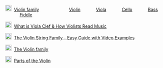 <img src="https://www.wikipedia.org/static/favicon/wikipedia.ico" width="20" height="20" />&nbsp;
[Violin family](https://en.wikipedia.org/wiki/Violin_family)
&emsp;&emsp;&emsp;
&emsp;&emsp;&emsp;
[Violin](https://en.wikipedia.org/wiki/Violin)
&emsp;&emsp;&emsp;
[Viola](https://en.wikipedia.org/wiki/Viola)
&emsp;&emsp;&emsp;
[Cello](https://en.wikipedia.org/wiki/Cello)
&emsp;&emsp;&emsp;
[Bass](https://en.wikipedia.org/wiki/Double_bass)
&emsp;&emsp;&emsp;
[Fiddle](https://en.wikipedia.org/wiki/Fiddle)

<img src="https://violinspiration.com/wp-content/uploads/2018/06/cropped-violin-33610_640-32x32.png" width="20" height="20" />&nbsp;
[What is Viola Clef & How Violists Read Music](https://violinspiration.com/viola-clef/)

<img src="https://violinspiration.com/wp-content/uploads/2018/06/cropped-violin-33610_640-32x32.png" width="20" height="20" />&nbsp;
[The Violin String Family - Easy Guide with Video Examples](https://violinspiration.com/the-violin-family/)

<img src="https://www.britannica.com/favicon.png" width="20" height="20" />&nbsp;
[The Violin family](https://www.britannica.com/art/stringed-instrument/The-violin-family)

<img src="https://www.get-tuned.com/favicon.ico" width="20" height="20" />&nbsp;
[Parts of the Violin](https://www.get-tuned.com/parts-of-the-violin.php)
